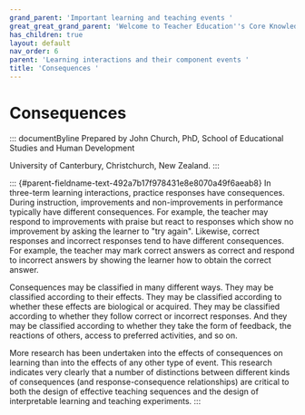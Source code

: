 ```yaml
---
grand_parent: 'Important learning and teaching events '
great_great_grand_parent: 'Welcome to Teacher Education''s Core Knowledge and Skills.'
has_children: true
layout: default
nav_order: 6
parent: 'Learning interactions and their component events '
title: 'Consequences '
---
```

# Consequences 


::: documentByline
Prepared by John Church, PhD, School of Educational Studies and Human
Development

University of Canterbury, Christchurch, New Zealand.
:::

::: {#parent-fieldname-text-492a7b17f978431e8e8070a49f6aeab8}
In three-term learning interactions, practice responses have
consequences. During instruction, improvements and non-improvements in
performance typically have different consequences. For example, the
teacher may respond to improvements with praise but react to responses
which show no improvement by asking the learner to "try again".
Likewise, correct responses and incorrect responses tend to have
different consequences. For example, the teacher may mark correct
answers as correct and respond to incorrect answers by showing the
learner how to obtain the correct answer.

Consequences may be classified in many different ways. They may be
classified according to their effects. They may be classified according
to whether these effects are biological or acquired. They may be
classified according to whether they follow correct or incorrect
responses. And they may be classified according to whether they take the
form of feedback, the reactions of others, access to preferred
activities, and so on.

More research has been undertaken into the effects of consequences on
learning than into the effects of any other type of event. This research
indicates very clearly that a number of distinctions between different
kinds of consequences (and response-consequence relationships) are
critical to both the design of effective teaching sequences and the
design of interpretable learning and teaching experiments.
:::
